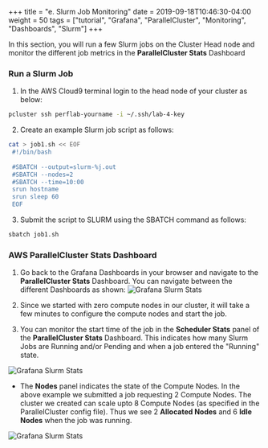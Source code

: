 +++
title = "e. Slurm Job Monitoring"
date = 2019-09-18T10:46:30-04:00
weight = 50
tags = ["tutorial", "Grafana", "ParallelCluster", "Monitoring", "Dashboards", "Slurm"]
+++

In this section, you will run a few Slurm jobs on the Cluster Head node and monitor the different job metrics in the **ParallelCluster Stats** Dashboard

### Run a Slurm Job

1. In the AWS Cloud9 terminal login to the head node of your cluster as below:

```bash
pcluster ssh perflab-yourname -i ~/.ssh/lab-4-key
```

2. Create an example Slurm job script as follows:

```bash
cat > job1.sh << EOF
 #!/bin/bash
 
 #SBATCH --output=slurm-%j.out
 #SBATCH --nodes=2
 #SBATCH --time=10:00
 srun hostname
 srun sleep 60
 EOF

```

3. Submit the script to SLURM using the SBATCH command as follows:

```bash
sbatch job1.sh
```

### AWS ParallelCluster Stats Dashboard

1. Go back to the Grafana Dashboards in your browser and navigate to the **ParallelCluster Stats** Dashboard. You can navigate between the  different Dashboards as shown:
![Grafana Slurm Stats](/images/monitoring/grafana-slurm-stats-nav.png)

2. Since we started with zero compute nodes in our cluster, it will take a few minutes to configure the compute nodes and start the job. 

3. You can monitor the start time of the job in the **Scheduler Stats** panel of the **ParallelCluster Stats** Dashboard. This indicates how many Slurm Jobs are Running and/or Pending and when a job entered the "Running" state. 

![Grafana Slurm Stats](/images/monitoring/grafana-slurm-stats-1.png)

- The **Nodes** panel indicates the state of the Compute Nodes. In the above example we submitted a job requesting 2 Compute Nodes. The cluster we created can scale upto 8 Compute Nodes (as specified in the ParallelCluster config file). Thus we see 2 **Allocated Nodes** and 6 **Idle Nodes** when the job was running. 

![Grafana Slurm Stats](/images/monitoring/grafana-slurm-stats-2.png)








 










